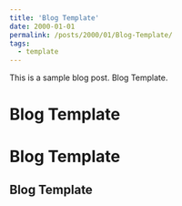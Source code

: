 ```yaml
---
title: 'Blog Template'
date: 2000-01-01
permalink: /posts/2000/01/Blog-Template/
tags:
  - template
---
```


This is a sample blog post. Blog Template.

Blog Template
======

Blog Template
======

Blog Template
------
